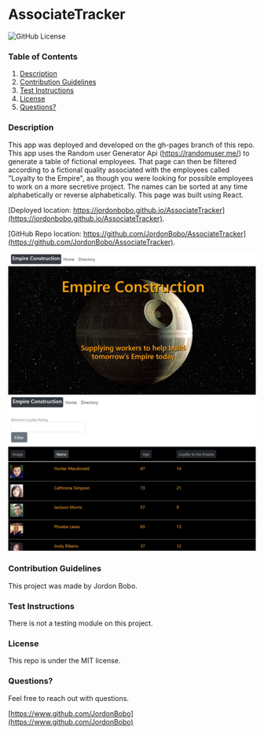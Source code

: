 # AssociateTracker

![GitHub License](https://img.shields.io/badge/license-MIT-blue.svg)

### Table of Contents
1. [Description](#description)
2. [Contribution Guidelines](#contribution-guidelines)
3. [Test Instructions](#test-instructions)
4. [License](#license)
5. [Questions?](#Questions?)

### Description
This app was deployed and developed on the gh-pages branch of this repo. This app uses the Random user Generator Api (https://randomuser.me/) to generate a table of fictional employees. That page can then be filtered according to a fictional quality associated with the employees called "Loyalty to the Empire", as though you were looking for possible employees to work on a more secretive project. The names can be sorted at any time alphabetically or reverse alphabetically. This page was built using React.

 [Deployed location: https://jordonbobo.github.io/AssociateTracker](https://jordonbobo.github.io/AssociateTracker).

[GitHub Repo location: https://github.com/JordonBobo/AssociateTracker](https://github.com/JordonBobo/AssociateTracker).

![screenshot](/public/screenshot1.JPG)
![screenshot](/public/screenshot2.JPG)

### Contribution Guidelines
This project was made by Jordon Bobo.

### Test Instructions
There is not a testing module on this project. 

### License
This repo is under the MIT license.

### Questions?
Feel free to reach out with questions.

[https://www.github.com/JordonBobo](https://www.github.com/JordonBobo)

